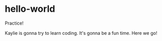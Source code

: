 # hello-world
Practice!

Kaylie is gonna try to learn coding. It's gonna be a fun time.
Here we go!

